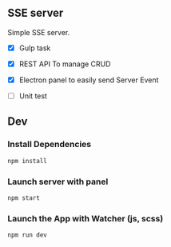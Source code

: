 ## SSE server

Simple SSE server.

- [X] Gulp task
- [X] REST API To manage CRUD
- [X] Electron panel to easily send Server Event
- [ ] Unit test


## Dev

### Install Dependencies

```sh
npm install
```

### Launch server with panel

```sh
npm start
```

### Launch the App with Watcher (js, scss)

```sh
npm run dev
```
